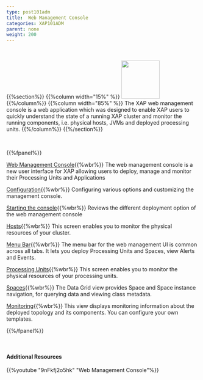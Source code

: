 ```yaml
---
type: post101adm
title:  Web Management Console
categories: XAP101ADM
parent: none
weight: 200
---
```


<br>

{{%section%}}
{{%column width="15%" %}}
<img src="/attachment_files/subject/WebManagementConsole.png" width="100" height="100">
{{%/column%}}
{{%column width="85%" %}}
The XAP web management console is a web application which was designed to enable XAP users to quickly understand the state of a running XAP cluster and monitor the running components, i.e. physical hosts, JVMs and deployed processing units.
{{%/column%}}
{{%/section%}}

<br>

{{%fpanel%}}

[Web Management Console](./web-management-console-console.html){{%wbr%}}
The web management console is a new user interface for XAP allowing users to deploy, manage and monitor their Processing Units and Applications

[Configuration](./web-management-console-configuration.html){{%wbr%}}
Configuring various options and customizing the management console.

[Starting the console](./web-management-console-starting.html){{%wbr%}}
Reviews the different deployment option of the web management console

[Hosts](./web-management-hosts-view.html){{%wbr%}}
This screen enables you to monitor the physical resources of your cluster.

[Menu Bar](./web-management-common-view.html){{%wbr%}}
The menu bar for the web management UI is common across all tabs. It lets you deploy Processing Units and Spaces, view Alerts and Events.

[Processing Units](./web-management-pu.html){{%wbr%}}
This screen enables you to monitor the physical resources of your processing units.

[Spaces](./web-management-data-grid-view.html){{%wbr%}}
The Data Grid view provides Space and Space instance navigation, for querying data and viewing class metadata.

[Monitoring](./web-management-monitoring.html){{%wbr%}}
This view displays monitoring information about the deployed topology and its components. You can configure your own templates.

{{%/fpanel%}}

<br>

#### Additional Resources
{{%youtube "9nFkfj2o5hk"  "Web Management Console"%}}



